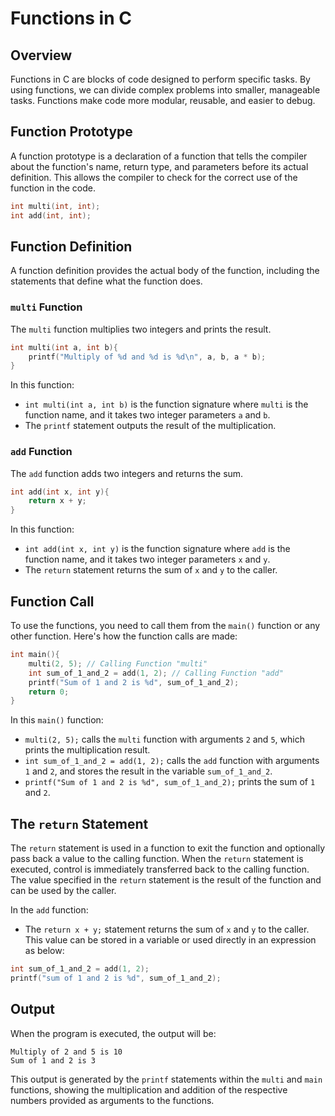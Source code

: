 # Functions in C

## Overview

Functions in C are blocks of code designed to perform specific tasks. By using functions, we can divide complex problems into smaller, manageable tasks. Functions make code more modular, reusable, and easier to debug.

## Function Prototype

A function prototype is a declaration of a function that tells the compiler about the function's name, return type, and parameters before its actual definition. This allows the compiler to check for the correct use of the function in the code.

```c
int multi(int, int);
int add(int, int);
```

## Function Definition

A function definition provides the actual body of the function, including the statements that define what the function does.

### `multi` Function

The `multi` function multiplies two integers and prints the result.

```c
int multi(int a, int b){
    printf("Multiply of %d and %d is %d\n", a, b, a * b);
}
```

In this function:
- `int multi(int a, int b)` is the function signature where `multi` is the function name, and it takes two integer parameters `a` and `b`.
- The `printf` statement outputs the result of the multiplication.

### `add` Function

The `add` function adds two integers and returns the sum.

```c
int add(int x, int y){
    return x + y;
}
```

In this function:
- `int add(int x, int y)` is the function signature where `add` is the function name, and it takes two integer parameters `x` and `y`.
- The `return` statement returns the sum of `x` and `y` to the caller.

## Function Call

To use the functions, you need to call them from the `main()` function or any other function. Here's how the function calls are made:

```c
int main(){
    multi(2, 5); // Calling Function "multi"
    int sum_of_1_and_2 = add(1, 2); // Calling Function "add"
    printf("Sum of 1 and 2 is %d", sum_of_1_and_2);
    return 0;
}
```

In this `main()` function:
- `multi(2, 5);` calls the `multi` function with arguments `2` and `5`, which prints the multiplication result.
- `int sum_of_1_and_2 = add(1, 2);` calls the `add` function with arguments `1` and `2`, and stores the result in the variable `sum_of_1_and_2`.
- `printf("Sum of 1 and 2 is %d", sum_of_1_and_2);` prints the sum of `1` and `2`.

## The `return` Statement

The `return` statement is used in a function to exit the function and optionally pass back a value to the calling function. When the `return` statement is executed, control is immediately transferred back to the calling function. The value specified in the `return` statement is the result of the function and can be used by the caller.

In the `add` function:
- The `return x + y;` statement returns the sum of `x` and `y` to the caller. This value can be stored in a variable or used directly in an expression as below:
```c
int sum_of_1_and_2 = add(1, 2);
printf("sum of 1 and 2 is %d", sum_of_1_and_2);
```

## Output

When the program is executed, the output will be:

```
Multiply of 2 and 5 is 10
Sum of 1 and 2 is 3
```

This output is generated by the `printf` statements within the `multi` and `main` functions, showing the multiplication and addition of the respective numbers provided as arguments to the functions.